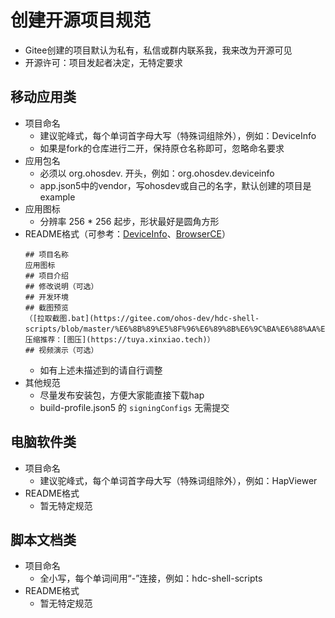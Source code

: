 # 创建开源项目规范

- Gitee创建的项目默认为私有，私信或群内联系我，我来改为开源可见
- 开源许可：项目发起者决定，无特定要求

## 移动应用类

- 项目命名
    - 建议驼峰式，每个单词首字母大写（特殊词组除外），例如：DeviceInfo
    - 如果是fork的仓库进行二开，保持原仓名称即可，忽略命名要求
- 应用包名
    - 必须以 org.ohosdev. 开头，例如：org.ohosdev.deviceinfo
    - app.json5中的vendor，写ohosdev或自己的名字，默认创建的项目是example
- 应用图标
    - 分辨率 256 * 256 起步，形状最好是圆角方形
- README格式（可参考：[DeviceInfo](https://gitee.com/ohos-dev/device-info)、[BrowserCE](https://gitee.com/ohos-dev/browser-ce)）
    ```
    ## 项目名称
    应用图标
    ## 项目介绍
    ## 修改说明（可选）
    ## 开发环境
    ## 截图预览
    （[拉取截图.bat](https://gitee.com/ohos-dev/hdc-shell-scripts/blob/master/%E6%8B%89%E5%8F%96%E6%89%8B%E6%9C%BA%E6%88%AA%E5%9B%BE%E7%9B%AE%E5%BD%95.bat)，压缩推荐：[图压](https://tuya.xinxiao.tech)）
    ## 视频演示（可选）
    ```
    - 如有上述未描述到的请自行调整
- 其他规范
    - 尽量发布安装包，方便大家能直接下载hap
    - build-profile.json5 的 `signingConfigs` 无需提交

## 电脑软件类

- 项目命名
    - 建议驼峰式，每个单词首字母大写（特殊词组除外），例如：HapViewer
- README格式
    - 暂无特定规范

## 脚本文档类

- 项目命名
    - 全小写，每个单词间用“-”连接，例如：hdc-shell-scripts
- README格式
    - 暂无特定规范
